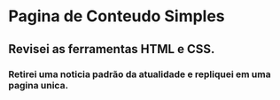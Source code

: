 # Pagina de Conteudo Simples
## Revisei as ferramentas HTML e CSS.

### Retirei uma noticia padrão da atualidade e repliquei em uma pagina unica. 